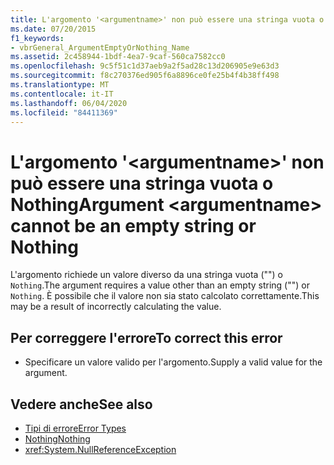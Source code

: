 ```yaml
---
title: L'argomento '<argumentname>' non può essere una stringa vuota o Nothing
ms.date: 07/20/2015
f1_keywords:
- vbrGeneral_ArgumentEmptyOrNothing_Name
ms.assetid: 2c458944-1bdf-4ea7-9caf-560ca7582cc0
ms.openlocfilehash: 9c5f51c1d37aeb9a2f5ad28c13d206905e9e63d3
ms.sourcegitcommit: f8c270376ed905f6a8896ce0fe25b4f4b38ff498
ms.translationtype: MT
ms.contentlocale: it-IT
ms.lasthandoff: 06/04/2020
ms.locfileid: "84411369"
---
```

# <a name="argument-argumentname-cannot-be-an-empty-string-or-nothing"></a><span data-ttu-id="22cde-102">L'argomento '\<argumentname>' non può essere una stringa vuota o Nothing</span><span class="sxs-lookup"><span data-stu-id="22cde-102">Argument \<argumentname> cannot be an empty string or Nothing</span></span>
<span data-ttu-id="22cde-103">L'argomento richiede un valore diverso da una stringa vuota ("") o `Nothing`.</span><span class="sxs-lookup"><span data-stu-id="22cde-103">The argument requires a value other than an empty string ("") or `Nothing`.</span></span> <span data-ttu-id="22cde-104">È possibile che il valore non sia stato calcolato correttamente.</span><span class="sxs-lookup"><span data-stu-id="22cde-104">This may be a result of incorrectly calculating the value.</span></span>  
  
## <a name="to-correct-this-error"></a><span data-ttu-id="22cde-105">Per correggere l'errore</span><span class="sxs-lookup"><span data-stu-id="22cde-105">To correct this error</span></span>  
  
- <span data-ttu-id="22cde-106">Specificare un valore valido per l'argomento.</span><span class="sxs-lookup"><span data-stu-id="22cde-106">Supply a valid value for the argument.</span></span>  
  
## <a name="see-also"></a><span data-ttu-id="22cde-107">Vedere anche</span><span class="sxs-lookup"><span data-stu-id="22cde-107">See also</span></span>

- [<span data-ttu-id="22cde-108">Tipi di errore</span><span class="sxs-lookup"><span data-stu-id="22cde-108">Error Types</span></span>](../programming-guide/language-features/error-types.md)
- [<span data-ttu-id="22cde-109">Nothing</span><span class="sxs-lookup"><span data-stu-id="22cde-109">Nothing</span></span>](../language-reference/nothing.md)
- <xref:System.NullReferenceException>
